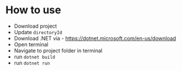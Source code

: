 # How to use

- Download project
- Update `directoryId`
- Download .NET via - https://dotnet.microsoft.com/en-us/download
- Open terminal
- Navigate to project folder in terminal
- run `dotnet build`
- run `dotnet run`
